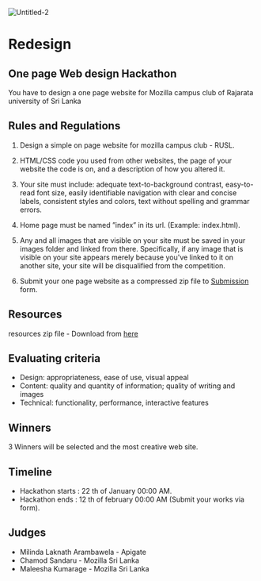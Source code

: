 ![Untitled-2](https://user-images.githubusercontent.com/28821226/72831728-67fd1400-3ca9-11ea-9f77-16fc1872e659.jpg)



# Redesign
## One page Web design Hackathon

You have to design a one page website for Mozilla campus club of Rajarata university of Sri Lanka

## Rules and Regulations

1. Design a simple on page website for mozilla campus club - RUSL.

2. HTML/CSS code you used from other websites, the page of your website the code is on, and a description of how you altered it.

3. Your site must include: adequate text-to-background contrast,  easy-to-read font size,  easily identifiable navigation with clear and concise labels,  consistent styles and colors,  text without spelling and grammar errors.

4. Home page must be named ”index” in its url. (Example: index.html).

5. Any and all images that are visible on your site must be saved in your images folder and linked from there. Specifically, if any image that is visible on your site appears merely because you've linked to it on another site, your site will be disqualified from the competition.

6. Submit your one page website as a compressed zip file to [Submission](https://forms.gle/WZoKfCJ1D7qGPyhv5) form.

##  Resources

resources zip file  - Download from [here](https://drive.google.com/open?id=1fv5m3uY5uvE3sq-6yh30Gkd_UQbbvJ8k)

##  Evaluating criteria

* Design: appropriateness, ease of use, visual appeal
* Content: quality and quantity of information; quality of writing and images
* Technical: functionality, performance, interactive features

## Winners
3 Winners will be selected and the most creative web site.

## Timeline

* Hackathon starts : 22 th of January 00:00 AM.
* Hackathon ends : 12 th of february 00:00 AM (Submit your works via form).

## Judges

* Milinda Laknath Arambawela - Apigate
* Chamod Sandaru - Mozilla Sri Lanka
* Maleesha Kumarage - Mozilla Sri Lanka


